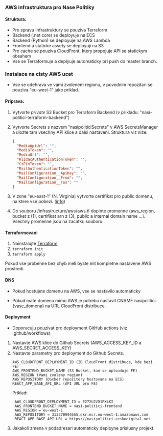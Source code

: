 ### AWS infrastruktura pro Nase Politiky

#### Struktura:

- Pro spravu infrastruktury se pouziva Terraform
- Backend (.net core) se deployuje na ECS
- Backend (Python) se deployuje na AWS Lambda
- Frontend a staticke assety se deployuji na S3
- Pro cache se pouziva CloudFront, ktery propojuje API se statickym obsahem
- Vse se Terraformuje a deplyuje automaticky pri push do master branch.

### Instalace na cisty AWS ucet

- Vse se odehrava ve vami zvolenem regionu, v puvodnim repozitari se 
pouziva "eu-west-1" jako priklad.

#### Priprava:

1. Vytvorte *private* S3 Bucket pro Terraform Backend (v prikladu: "nasi-politici-terraform-backend")

2. Vytvorte Secrets s nazvem "nasipoliticiSecrets" v AWS SecretsManager 
a ulozte tam vsechny API klice a dalsi nastaveni. Struktura viz nize.
    ```json
    {
      "MediaApiUrl": "",
      "MediaToken": "",
      "MediaUrl": "",
      "HlidacAuthenticationToken": "",
      "CzFinToken": "",
      "MailAuthenticationToken": "",
      "MailConfiguration__ApiKey": "",
      "MailConfiguration__From": "",
      "MailConfiguration__Tos": ""
    }
    ```
3. V zone "eu-east-1" (N. Virginia) vytvorte certifikat pro public domenu, na
ktere vse pobezi. ([info](https://aws.amazon.com/blogs/security/easier-certificate-validation-using-dns-with-aws-certificate-manager/))
4. Do souboru /infrastructure/aws/aws.tf doplnte promenne (aws_region, bucket z (1), certifikat arn z (3),
public a internal domain name ...). Vsechny promenne jsou na zacatku souboru.

#### Terraformovani

1. Nainstalujte [Terraform](https://terraform.io)
2. `terraform init`
3. `terraform apply`

Pokud vse probehne bez chyb meli byste mit kompletne nastavene AWS prostredi.

#### DNS

- Pokud hostujete domenu na AWS, vse se nastavilo automaticky

- Pokud mate domenu mimo AWS je potreba nastavit CNAME nasipolitici.{vase_domena} na 
URL CloudFront distribuce.

#### Deployment

- Doporucuju pouzivat pro deployment GitHub actions (viz .github/workflows)

1. Nastavte AWS klice do Github Secrets (AWS_ACCESS_KEY_ID a AWS_SECRET_ACCESS_KEY)
2. Nastavte parametry pro deployment do Github Secrets.
    ```text
   AWS_CLOUDFRONT_DEPLOYMENT_ID (ID CloudFront distribuce, kde bezi FE)
   AWS_FRONTEND_BUCKET_NAME (S3 Bucket, kam se uploaduje FE)
   AWS_REGION (Vami zvoleny region)
   AWS_REPOSITORY (Docker repozitory hostovana na ECS)
   REACT_APP_BASE_API_URL (API URL pro FE) 
    ```
   Priklad:
   ```text
    AWS_CLOUDFRONT_DEPLOYMENT_ID = E272UJVD1FXLKI
    AWS_FRONTEND_BUCKET_NAME = nasi-politici-frontend
    AWS_REGION = eu-west-1
    AWS_REPOSITORY = 313370994665.dkr.ecr.eu-west-1.amazonaws.com
    REACT_APP_BASE_API_URL = https://nasipolitici.ceskodigital.net 
   ```
3. Jakakoli zmena v podadresari automaticky deployne prislusny projekt.